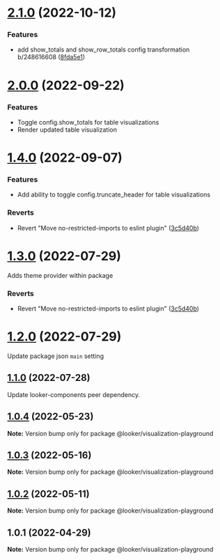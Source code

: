 # [2.1.0](https://github.com/looker-open-source/components/compare/22.16.0...2.1.0) (2022-10-12)


### Features

* add show_totals and show_row_totals config transformation b/248616608 ([8fda5e1](https://github.com/looker-open-source/components/commit/8fda5e15d6622b9928399f8e13393b3a8383973c))



# [2.0.0](https://github.com/looker-open-source/components/compare/22.16.0...2.0.0) (2022-09-22)

### Features
* Toggle config.show_totals for table visualizations
* Render updated table visualization 

# [1.4.0](https://github.com/looker-open-source/components/compare/22.10.3...1.4.0) (2022-09-07)

### Features

* Add ability to toggle config.truncate_header for table visualizations

### Reverts

* Revert "Move no-restricted-imports to eslint plugin" ([3c5d40b](https://github.com/looker-open-source/components/commit/3c5d40b14453034528a39a6d52261c64efd43082))



# [1.3.0](https://github.com/looker-open-source/components/compare/22.10.3...1.3.0) (2022-07-29)

Adds theme provider within package

### Reverts

* Revert "Move no-restricted-imports to eslint plugin" ([3c5d40b](https://github.com/looker-open-source/components/commit/3c5d40b14453034528a39a6d52261c64efd43082))



# [1.2.0](https://github.com/looker-open-source/components/compare/22.10.3...1.2.0) (2022-07-29)

Update package json `main` setting

## [1.1.0](https://github.com/looker-open-source/components/compare/22.10.3...1.1.0) (2022-07-28)

Update looker-components peer dependency.


## [1.0.4](https://github.com/looker-open-source/components/compare/@looker/visualization-playground@1.0.3...@looker/visualization-playground@1.0.4) (2022-05-23)

**Note:** Version bump only for package @looker/visualization-playground





## [1.0.3](https://github.com/looker-open-source/components/compare/@looker/visualization-playground@1.0.2...@looker/visualization-playground@1.0.3) (2022-05-16)

**Note:** Version bump only for package @looker/visualization-playground





## [1.0.2](https://github.com/looker-open-source/components/compare/@looker/visualization-playground@1.0.1...@looker/visualization-playground@1.0.2) (2022-05-11)

**Note:** Version bump only for package @looker/visualization-playground





## 1.0.1 (2022-04-29)

**Note:** Version bump only for package @looker/visualization-playground
